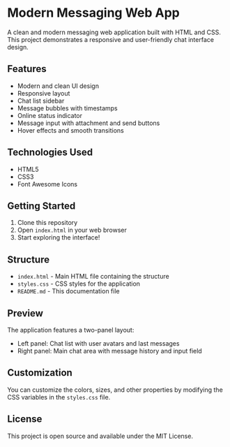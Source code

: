 # Modern Messaging Web App

A clean and modern messaging web application built with HTML and CSS. This project demonstrates a responsive and user-friendly chat interface design.

## Features

- Modern and clean UI design
- Responsive layout
- Chat list sidebar
- Message bubbles with timestamps
- Online status indicator
- Message input with attachment and send buttons
- Hover effects and smooth transitions

## Technologies Used

- HTML5
- CSS3
- Font Awesome Icons

## Getting Started

1. Clone this repository
2. Open `index.html` in your web browser
3. Start exploring the interface!

## Structure

- `index.html` - Main HTML file containing the structure
- `styles.css` - CSS styles for the application
- `README.md` - This documentation file

## Preview

The application features a two-panel layout:
- Left panel: Chat list with user avatars and last messages
- Right panel: Main chat area with message history and input field

## Customization

You can customize the colors, sizes, and other properties by modifying the CSS variables in the `styles.css` file.

## License

This project is open source and available under the MIT License. 